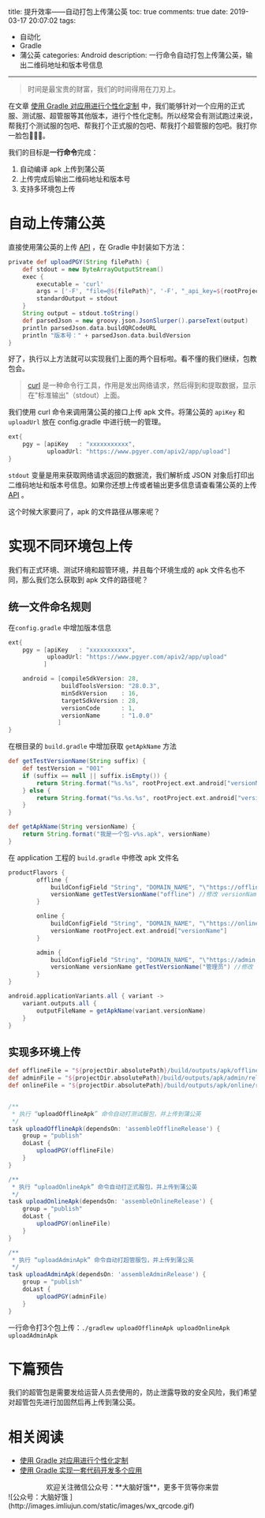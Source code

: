title: 提升效率——自动打包上传蒲公英
toc: true
comments: true
date: 2019-03-17 20:07:02
tags:
- 自动化
- Gradle
- 蒲公英
categories: Android
description: 一行命令自动打包上传蒲公英，输出二维码地址和版本号信息
---

> 时间是最宝贵的财富，我们的时间得用在刀刃上。

在文章 [使用 Gradle 对应用进行个性化定制](http://www.imliujun.com/gradle1.html) 中，我们能够针对一个应用的正式服、测试服、超管服等其他版本，进行个性化定制。所以经常会有测试跑过来说，帮我打个测试服的包吧、帮我打个正式服的包吧、帮我打个超管服的包吧。我打你一脸包😤😤🤯。

我们的目标是**一行命令**完成：

1. 自动编译 apk 上传到蒲公英
2. 上传完成后输出二维码地址和版本号
3. 支持多环境包上传



# 自动上传蒲公英

直接使用蒲公英的上传 [API](<https://www.pgyer.com/doc/view/api#uploadApp>) ，在 Gradle 中封装如下方法：

```groovy
private def uploadPGY(String filePath) {
    def stdout = new ByteArrayOutputStream()
    exec {
        executable = 'curl'
        args = ['-F', "file=@${filePath}", '-F', "_api_key=${rootProject.ext.pgy["apiKey"]}", rootProject.ext.pgy["uploadUrl"]]
        standardOutput = stdout
    }
    String output = stdout.toString()
    def parsedJson = new groovy.json.JsonSlurper().parseText(output)
    println parsedJson.data.buildQRCodeURL
    println "版本号：" + parsedJson.data.buildVersion
}
```

好了，执行以上方法就可以实现我们上面的两个目标啦。看不懂的我们继续，包教包会。

> [curl](http://curl.haxx.se/) 是一种命令行工具，作用是发出网络请求，然后得到和提取数据，显示在"标准输出"（stdout）上面。

我们使用 curl 命令来调用蒲公英的接口上传 apk 文件。将蒲公英的 `apiKey` 和 `uploadUrl` 放在 config.gradle 中进行统一的管理。

```groovy
ext{
    pgy = [apiKey   : "xxxxxxxxxxx",
           uploadUrl: "https://www.pgyer.com/apiv2/app/upload"]
}
```

`stdout` 变量是用来获取网络请求返回的数据流，我们解析成 JSON 对象后打印出二维码地址和版本号信息。如果你还想上传或者输出更多信息请查看蒲公英的上传 [API](<https://www.pgyer.com/doc/view/api#uploadApp>) 。

这个时候大家要问了，apk 的文件路径从哪来呢？



# 实现不同环境包上传

我们有正式环境、测试环境和超管环境，并且每个环境生成的 apk 文件名也不同，那么我们怎么获取到 apk 文件的路径呢？

## 统一文件命名规则

在`config.gradle` 中增加版本信息

```groovy
ext{
    pgy = [apiKey   : "xxxxxxxxxxx",
           uploadUrl: "https://www.pgyer.com/apiv2/app/upload"
          ]

    android = [compileSdkVersion: 28,
               buildToolsVersion: "28.0.3",
               minSdkVersion    : 16,
               targetSdkVersion : 28,
               versionCode      : 1,
               versionName      : "1.0.0"
              ]
}
```

在根目录的 `build.gradle` 中增加获取 `getApkName` 方法

```groovy
def getTestVersionName(String suffix) {
    def testVersion = "001"
    if (suffix == null || suffix.isEmpty()) {
        return String.format("%s.%s", rootProject.ext.android["versionName"], testVersion)
    } else {
        return String.format("%s.%s.%s", rootProject.ext.android["versionName"], testVersion, suffix)
    }
}

def getApkName(String versionName) {
    return String.format("我是一个包-v%s.apk", versionName)
}

```

在 application 工程的 `build.gradle` 中修改 apk 文件名

```groovy
productFlavors {
        offline {
            buildConfigField "String", "DOMAIN_NAME", "\"https://offline.domain.com/\""
            versionName getTestVersionName("offline") //修改 versionName
        }

        online {
            buildConfigField "String", "DOMAIN_NAME", "\"https://online.domain.com/\""
            versionName rootProject.ext.android["versionName"]
        }

        admin {
            buildConfigField "String", "DOMAIN_NAME", "\"https://admin.domain.com/\""
            versionName versionName getTestVersionName("管理员") //修改 versionName
        }
}

android.applicationVariants.all { variant ->
    variant.outputs.all {
        outputFileName = getApkName(variant.versionName)
    }
}
```



## 实现多环境上传

```groovy
def offlineFile = "${projectDir.absolutePath}/build/outputs/apk/offline/release/${getApkName(getTestVersionName("offline"))}"
def adminFile = "${projectDir.absolutePath}/build/outputs/apk/admin/release/${getApkName(getTestVersionName("管理员"))}"
def onlineFile = "${projectDir.absolutePath}/build/outputs/apk/online/release/${getApkName(rootProject.ext.android["versionName"])}"


/**
 * 执行 “uploadOfflineApk” 命令自动打测试服包，并上传到蒲公英
 */
task uploadOfflineApk(dependsOn: 'assembleOfflineRelease') {
    group = "publish"
    doLast {
        uploadPGY(offlineFile)
    }
}

/**
 * 执行 “uploadOnlineApk” 命令自动打正式服包，并上传到蒲公英
 */
task uploadOnlineApk(dependsOn: 'assembleOnlineRelease') {
    group = "publish"
    doLast {
        uploadPGY(onlineFile)
    }
}

/**
 * 执行 “uploadAdminApk” 命令自动打超管服包，并上传到蒲公英
 */
task uploadAdminApk(dependsOn: 'assembleAdminRelease') {
    group = "publish"
    doLast {
        uploadPGY(adminFile)
    }
}
```

一行命令打3个包上传：`./gradlew uploadOfflineApk uploadOnlineApk uploadAdminApk`



# 下篇预告

我们的超管包是需要发给运营人员去使用的，防止泄露导致的安全风险，我们希望对超管包先进行加固然后再上传到蒲公英。



# 相关阅读

* [使用 Gradle 对应用进行个性化定制](http://www.imliujun.com/gradle1.html)
* [使用 Gradle 实现一套代码开发多个应用](http://www.imliujun.com/gradle3.html)


<center>欢迎关注微信公众号：**大脑好饿**，更多干货等你来尝</center>
![公众号：大脑好饿 ](http://images.imliujun.com/static/images/wx_qrcode.gif)
